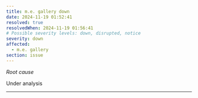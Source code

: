 ```yaml
---
title: m.e. gallery down
date: 2024-11-19 01:52:41
resolved: true
resolvedWhen: 2024-11-19 01:56:41
# Possible severity levels: down, disrupted, notice
severity: down
affected:
  - m.e. gallery
section: issue
---
```


*Root cause*

Under analysis

---


